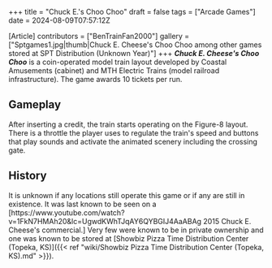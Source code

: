 +++
title = "Chuck E.'s Choo Choo"
draft = false
tags = ["Arcade Games"]
date = 2024-08-09T07:57:12Z

[Article]
contributors = ["BenTrainFan2000"]
gallery = ["Sptgames1.jpg|thumb|Chuck E. Cheese's Choo Choo among other games stored at SPT Distribution (Unknown Year)"]
+++
<b><i>Chuck E. Cheese's Choo Choo</b></i> is a coin-operated model train layout developed by Coastal Amusements (cabinet) and MTH Electric Trains (model railroad infrastructure). The game awards 10 tickets per run.

<h2> Gameplay </h2>
After inserting a credit, the train starts operating on the Figure-8 layout. There is a throttle the player uses to regulate the train's speed and buttons that play sounds and activate the animated scenery including the crossing gate.

<h2> History </h2>
It is unknown if any locations still operate this game or if any are still in existence. It was last known to be seen on a [https://www.youtube.com/watch?v=1FkN7HMAh20&lc=UgwdKWhTJqAY6QYBGIJ4AaABAg 2015 Chuck E. Cheese's commercial.] Very few were known to be in private ownership and one was known to be stored at [Showbiz Pizza Time Distribution Center (Topeka, KS)]({{< ref "wiki/Showbiz Pizza Time Distribution Center (Topeka, KS).md" >}}).


